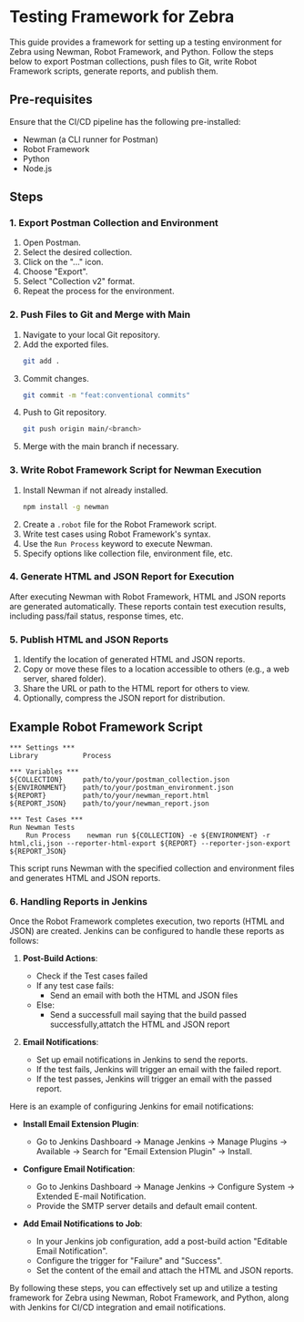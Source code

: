 # Testing Framework for Zebra

This guide provides a framework for setting up a testing environment for Zebra using Newman, Robot Framework, and Python. Follow the steps below to export Postman collections, push files to Git, write Robot Framework scripts, generate reports, and publish them.

## Pre-requisites

Ensure that the CI/CD pipeline has the following pre-installed:
- Newman (a CLI runner for Postman)
- Robot Framework
- Python
- Node.js

## Steps

### 1. Export Postman Collection and Environment

1. Open Postman.
2. Select the desired collection.
3. Click on the "..." icon.
4. Choose "Export".
5. Select "Collection v2" format.
6. Repeat the process for the environment.

### 2. Push Files to Git and Merge with Main

1. Navigate to your local Git repository.
2. Add the exported files.
   ```sh
   git add .
   ```
3. Commit changes.
   ```sh
   git commit -m "feat:conventional commits"
   ```
4. Push to Git repository.
   ```sh
   git push origin main/<branch>
   ```
5. Merge with the main branch if necessary.

### 3. Write Robot Framework Script for Newman Execution

1. Install Newman if not already installed.
   ```sh
   npm install -g newman
   ```
2. Create a `.robot` file for the Robot Framework script.
3. Write test cases using Robot Framework's syntax.
4. Use the `Run Process` keyword to execute Newman.
5. Specify options like collection file, environment file, etc.

### 4. Generate HTML and JSON Report for Execution

After executing Newman with Robot Framework, HTML and JSON reports are generated automatically. These reports contain test execution results, including pass/fail status, response times, etc.

### 5. Publish HTML and JSON Reports

1. Identify the location of generated HTML and JSON reports.
2. Copy or move these files to a location accessible to others (e.g., a web server, shared folder).
3. Share the URL or path to the HTML report for others to view.
4. Optionally, compress the JSON report for distribution.

## Example Robot Framework Script

```robot
*** Settings ***
Library           Process

*** Variables ***
${COLLECTION}     path/to/your/postman_collection.json
${ENVIRONMENT}    path/to/your/postman_environment.json
${REPORT}         path/to/your/newman_report.html
${REPORT_JSON}    path/to/your/newman_report.json

*** Test Cases ***
Run Newman Tests
    Run Process    newman run ${COLLECTION} -e ${ENVIRONMENT} -r html,cli,json --reporter-html-export ${REPORT} --reporter-json-export ${REPORT_JSON}
```

This script runs Newman with the specified collection and environment files and generates HTML and JSON reports.

### 6. Handling Reports in Jenkins

Once the Robot Framework completes execution, two reports (HTML and JSON) are created. Jenkins can be configured to handle these reports as follows:

1. **Post-Build Actions**:
   - Check if the Test cases failed
   - If any test case fails:
      * Send an email with both the HTML and JSON files
   - Else: 
      * Send a successfull mail saying that the build passed successfully,attatch the HTML and JSON report

2. **Email Notifications**:
   - Set up email notifications in Jenkins to send the reports.
   - If the test fails, Jenkins will trigger an email with the failed report.
   - If the test passes, Jenkins will trigger an email with the passed report.

Here is an example of configuring Jenkins for email notifications:

- **Install Email Extension Plugin**:
  - Go to Jenkins Dashboard -> Manage Jenkins -> Manage Plugins -> Available -> Search for "Email Extension Plugin" -> Install.

- **Configure Email Notification**:
  - Go to Jenkins Dashboard -> Manage Jenkins -> Configure System -> Extended E-mail Notification.
  - Provide the SMTP server details and default email content.

- **Add Email Notifications to Job**:
  - In your Jenkins job configuration, add a post-build action "Editable Email Notification".
  - Configure the trigger for "Failure" and "Success".
  - Set the content of the email and attach the HTML and JSON reports.

By following these steps, you can effectively set up and utilize a testing framework for Zebra using Newman, Robot Framework, and Python, along with Jenkins for CI/CD integration and email notifications.